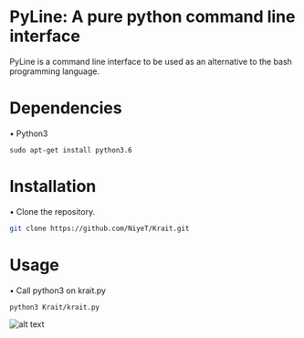 # PyLine: A pure python command line interface

PyLine is a command line interface to be used as an alternative to the bash programming language.

# Dependencies

 • Python3
 ````
 sudo apt-get install python3.6
 ````

# Installation

• Clone the repository.

````sh
git clone https://github.com/NiyeT/Krait.git
````

# Usage

• Call python3 on krait.py
````
python3 Krait/krait.py
````
![alt text](https://i.imgur.com/zSCSWmP.png)
